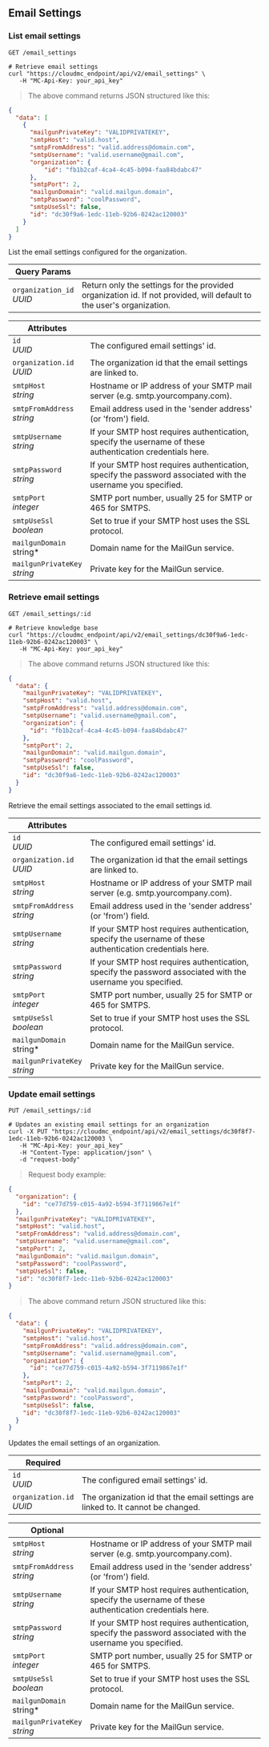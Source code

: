 ## Email Settings

<!-------------------- LIST EMAIL SETTINGS -------------------->

### List email settings

`GET /email_settings`

```shell
# Retrieve email settings
curl "https://cloudmc_endpoint/api/v2/email_settings" \
   -H "MC-Api-Key: your_api_key"
```
> The above command returns JSON structured like this:

```json
{
  "data": [
    {
      "mailgunPrivateKey": "VALIDPRIVATEKEY",
      "smtpHost": "valid.host",
      "smtpFromAddress": "valid.address@domain.com",
      "smtpUsername": "valid.username@gmail.com",
      "organization": {
          "id": "fb1b2caf-4ca4-4c45-b094-faa84bdabc47"
      },
      "smtpPort": 2,
      "mailgunDomain": "valid.mailgun.domain",
      "smtpPassword": "coolPassword",
      "smtpUseSsl": false,
      "id": "dc30f9a6-1edc-11eb-92b6-0242ac120003"
    }
  ]
}
```
List the email settings configured for the organization.

Query Params | &nbsp;
---- | -----------
`organization_id`<br/>*UUID* | Return only the settings for the provided organization id. If not provided, will default to the user's organization.

Attributes | &nbsp;
---------- | -----------
`id`<br/>*UUID* | The configured email settings' id.
`organization.id`<br/>*UUID* | The organization id that the email settings are linked to.
`smtpHost`<br/>*string* | Hostname or IP address of your SMTP mail server (e.g. smtp.yourcompany.com).
`smtpFromAddress`<br/>*string* | Email address used in the 'sender address' (or 'from') field.
`smtpUsername`<br/>*string* | If your SMTP host requires authentication, specify the username of these authentication credentials here.
`smtpPassword`<br/>*string* | If your SMTP host requires authentication, specify the password associated with the username you specified.
`smtpPort`<br/>*integer* | SMTP port number, usually 25 for SMTP or 465 for SMTPS.
`smtpUseSsl`<br/>*boolean* | Set to true if your SMTP host uses the SSL protocol.
`mailgunDomain`<br/>string* | Domain name for the MailGun service.
`mailgunPrivateKey`<br/>*string* | Private key for the MailGun service.

<!-------------------- GET EMAIL SETTINGS -------------------->

### Retrieve email settings

`GET /email_settings/:id`

```shell
# Retrieve knowledge base
curl "https://cloudmc_endpoint/api/v2/email_settings/dc30f9a6-1edc-11eb-92b6-0242ac120003" \
   -H "MC-Api-Key: your_api_key"
```
> The above command returns JSON structured like this:

```json
{
  "data": {
    "mailgunPrivateKey": "VALIDPRIVATEKEY",
    "smtpHost": "valid.host",
    "smtpFromAddress": "valid.address@domain.com",
    "smtpUsername": "valid.username@gmail.com",
    "organization": {
      "id": "fb1b2caf-4ca4-4c45-b094-faa84bdabc47"
    },
    "smtpPort": 2,
    "mailgunDomain": "valid.mailgun.domain",
    "smtpPassword": "coolPassword",
    "smtpUseSsl": false,
    "id": "dc30f9a6-1edc-11eb-92b6-0242ac120003"
  }
}
```
Retrieve the email settings associated to the email settings id.

Attributes | &nbsp;
---------- | -----------
`id`<br/>*UUID* | The configured email settings' id.
`organization.id`<br/>*UUID* | The organization id that the email settings are linked to.
`smtpHost`<br/>*string* | Hostname or IP address of your SMTP mail server (e.g. smtp.yourcompany.com).
`smtpFromAddress`<br/>*string* | Email address used in the 'sender address' (or 'from') field.
`smtpUsername`<br/>*string* | If your SMTP host requires authentication, specify the username of these authentication credentials here.
`smtpPassword`<br/>*string* | If your SMTP host requires authentication, specify the password associated with the username you specified.
`smtpPort`<br/>*integer* | SMTP port number, usually 25 for SMTP or 465 for SMTPS.
`smtpUseSsl`<br/>*boolean* | Set to true if your SMTP host uses the SSL protocol.
`mailgunDomain`<br/>string* | Domain name for the MailGun service.
`mailgunPrivateKey`<br/>*string* | Private key for the MailGun service.


<!-------------------- UPDATE EMAIL SETTINGS -------------------->

### Update email settings

`PUT /email_settings/:id`

```shell
# Updates an existing email settings for an organization
curl -X PUT "https://cloudmc_endpoint/api/v2/email_settings/dc30f8f7-1edc-11eb-92b6-0242ac120003 \
   -H "MC-Api-Key: your_api_key"
   -H "Content-Type: application/json" \
   -d "request-body"
```

> Request body example:

```json
{
  "organization": {
    "id": "ce77d759-c015-4a92-b594-3f7119867e1f"
  },
  "mailgunPrivateKey": "VALIDPRIVATEKEY",
  "smtpHost": "valid.host",
  "smtpFromAddress": "valid.address@domain.com",
  "smtpUsername": "valid.username@gmail.com",
  "smtpPort": 2,
  "mailgunDomain": "valid.mailgun.domain",
  "smtpPassword": "coolPassword",
  "smtpUseSsl": false,
  "id": "dc30f8f7-1edc-11eb-92b6-0242ac120003"
}
```
> The above command return JSON structured like this:

```json
{
  "data": {
    "mailgunPrivateKey": "VALIDPRIVATEKEY",
    "smtpHost": "valid.host",
    "smtpFromAddress": "valid.address@domain.com",
    "smtpUsername": "valid.username@gmail.com",
    "organization": {
      "id": "ce77d759-c015-4a92-b594-3f7119867e1f"
    },
    "smtpPort": 2,
    "mailgunDomain": "valid.mailgun.domain",
    "smtpPassword": "coolPassword",
    "smtpUseSsl": false,
    "id": "dc30f8f7-1edc-11eb-92b6-0242ac120003"
  }
}
```

Updates the email settings of an organization.

Required | &nbsp;
---------- | -----------
`id`<br/>*UUID* | The configured email settings' id.
`organization.id`<br/>*UUID* | The organization id that the email settings are linked to. It cannot be changed.

Optional | &nbsp;
---------- | -----------
`smtpHost`<br/>*string* | Hostname or IP address of your SMTP mail server (e.g. smtp.yourcompany.com).
`smtpFromAddress`<br/>*string* | Email address used in the 'sender address' (or 'from') field.
`smtpUsername`<br/>*string* | If your SMTP host requires authentication, specify the username of these authentication credentials here.
`smtpPassword`<br/>*string* | If your SMTP host requires authentication, specify the password associated with the username you specified.
`smtpPort`<br/>*integer* | SMTP port number, usually 25 for SMTP or 465 for SMTPS.
`smtpUseSsl`<br/>*boolean* | Set to true if your SMTP host uses the SSL protocol.
`mailgunDomain`<br/>string* | Domain name for the MailGun service.
`mailgunPrivateKey`<br/>*string* | Private key for the MailGun service.
